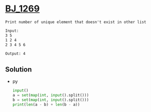 # [BJ_1269](https://acmicpc.net/problem/1269)

```en
Print number of unique element that doesn't exist in other list
```

```txt
Input:
3 5
1 2 4
2 3 4 5 6

Output: 4
```

## Solution

* py

  ```py
  input()
  a = set(map(int, input().split()))
  b = set(map(int, input().split()))
  print(len(a - b) + len(b - a))
  ```
